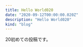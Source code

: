 ```yaml
---
title: Hello World020
date: "2020-09-12T00:00:00.020Z"
description: "Hello World020"
kind: "blog"
---
```


20初めての投稿です。